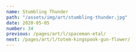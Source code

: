 ```yaml
---
name: Stumbling Thunder
path: "/assets/img/art/stumbling-thunder.jpg"
date: 2020-05-05
number: 34
previous: /pages/art/l/spaceman-etal/
next: /pages/art/l/totem-kingspook-gun-flower/
---
```

